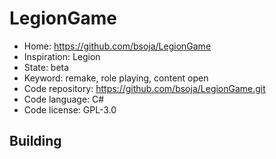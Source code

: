 # LegionGame

- Home: https://github.com/bsoja/LegionGame
- Inspiration: Legion
- State: beta
- Keyword: remake, role playing, content open
- Code repository: https://github.com/bsoja/LegionGame.git
- Code language: C#
- Code license: GPL-3.0

## Building
